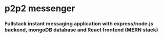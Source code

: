 # p2p2 messenger
### Fullstack instant messaging application with express/node.js backend, mongoDB database and React frontend (MERN stack)
